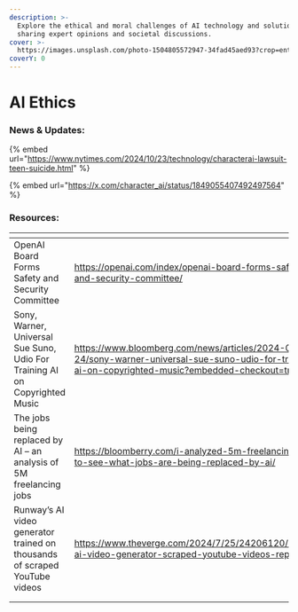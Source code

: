 ```yaml
---
description: >-
  Explore the ethical and moral challenges of AI technology and solutions,
  sharing expert opinions and societal discussions.
cover: >-
  https://images.unsplash.com/photo-1504805572947-34fad45aed93?crop=entropy&cs=srgb&fm=jpg&ixid=M3wxOTcwMjR8MHwxfHNlYXJjaHw2fHxldGhpY3N8ZW58MHx8fHwxNzE4NjY0MTA1fDA&ixlib=rb-4.0.3&q=85
coverY: 0
---
```


# AI Ethics

### News & Updates:

{% embed url="https://www.nytimes.com/2024/10/23/technology/characterai-lawsuit-teen-suicide.html" %}

{% embed url="https://x.com/character_ai/status/1849055407492497564" %}

### Resources:

<table data-view="cards"><thead><tr><th></th><th></th><th></th></tr></thead><tbody><tr><td>OpenAI Board Forms Safety and Security Committee</td><td><a href="https://openai.com/index/openai-board-forms-safety-and-security-committee/">https://openai.com/index/openai-board-forms-safety-and-security-committee/</a></td><td></td></tr><tr><td>Sony, Warner, Universal Sue Suno, Udio For Training AI on Copyrighted Music</td><td><a href="https://www.bloomberg.com/news/articles/2024-06-24/sony-warner-universal-sue-suno-udio-for-training-ai-on-copyrighted-music?embedded-checkout=true">https://www.bloomberg.com/news/articles/2024-06-24/sony-warner-universal-sue-suno-udio-for-training-ai-on-copyrighted-music?embedded-checkout=true</a></td><td></td></tr><tr><td>The jobs being replaced by AI – an analysis of 5M freelancing jobs</td><td><a href="https://bloomberry.com/i-analyzed-5m-freelancing-jobs-to-see-what-jobs-are-being-replaced-by-ai/">https://bloomberry.com/i-analyzed-5m-freelancing-jobs-to-see-what-jobs-are-being-replaced-by-ai/</a></td><td></td></tr><tr><td>Runway’s AI video generator trained on thousands of scraped YouTube videos</td><td><a href="https://www.theverge.com/2024/7/25/24206120/runway-ai-video-generator-scraped-youtube-videos-report">https://www.theverge.com/2024/7/25/24206120/runway-ai-video-generator-scraped-youtube-videos-report</a></td><td></td></tr><tr><td></td><td></td><td></td></tr><tr><td></td><td></td><td></td></tr></tbody></table>



